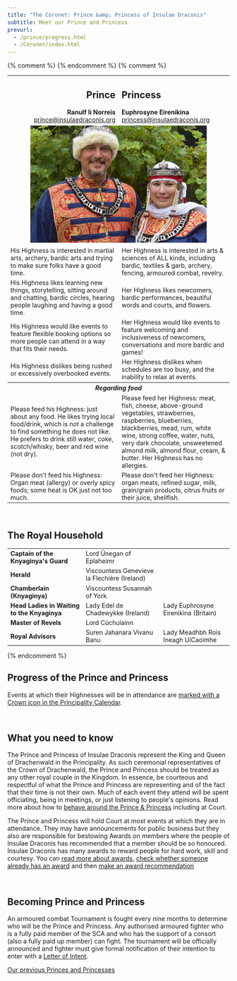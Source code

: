 ```yaml
---
title: "The Coronet: Prince &amp; Princess of Insulae Draconis"
subtitle: Meet our Prince and Princess
prevurl:
  - /prince/progress.html
  - /Coronet/index.html
---
```


<table class="table table-striped">
    <tbody>
      <tr>
        <td width="50%" style="text-align: right">
          <h2>Prince</h2>
          <strong>Ranulf li Norreis</strong><br>
          <a href="mailto:prince@insulaedraconis.org" >prince@insulaedraconis.org</a>
        </td>
        <td width="50%" style="text-align: left"><h2>Princess</h2>
            <strong>Euphrosyne Eirenikina</strong><br>
          <a href="mailto:princess@insulaedraconis.org">princess@insulaedraconis.org</a> <br>
          </td>
      </tr>
      {% comment %}
      <tr>
        <td colspan="2" style="text-align: center">
          <img width="400" src="/coronet/images/siridean-rogned.jpg" class="rounded shadow m-3" alt="Prince and Princess of Insulae Draconis"><br>
        </td>
      </tr>
{% endcomment %}
{% comment %}
      <tr>
        <td>His Highness is interested in martial arts, archery, bardic arts and trying to make sure folks have a good time.</td>
        <td>Her Highness is interested in arts & sciences of ALL kinds, including bardic, textiles & garb, archery, fencing, armoured combat, revelry.</td>
      </tr>
      <tr>
        <td>His Highness likes learning new things, storytelling, sitting around and chatting, bardic circles, hearing people laughing and having a good time.</td>
        <td>Her Highness likes newcomers, bardic performances, beautiful words and courts, and flowers.</td>
      </tr>
      <tr>
        <td>
        His Highness would like events to feature flexible booking options so more people can attend in a way that fits their needs.
        </td>
        <td>
        Her Highness would like events to feature welcoming and inclusiveness of newcomers, conversations and more bardic and games!
        </td>
      </tr>
      <tr>
        <td>
         His Highness dislikes being rushed or excessively overbooked events.
        </td>
        <td>
         Her Highness dislikes when schedules are too busy, and the inability to relax at events.
        </td>
      </tr>
      <tr>
        <th colspan="2" style="text-align: center"><i><b>Regarding food</b></i></th>
      </tr>
      <tr>
        <td>
         Please feed his Highness: just about any food. He likes trying local food/drink, which is <i>not</i> a challenge to find something he does not like.  He prefers to drink still water, coke, scotch/whisky, beer and red wine (not dry).
        </td>
        <td>
         Please feed her Highness: meat, fish, cheese, above-ground vegetables, strawberries, raspberries, blueberries, blackberries, mead, rum, white wine, strong coffee, water, nuts, very dark chocolate, unsweetened almond milk, almond flour, cream, & butter. Her Highness has no allergies. 
        </td>
      </tr>
      <tr>
        <td>
         Please don't feed his Highness: Organ meat (allergy) or overly spicy foods; some heat is OK just not too much.
        </td>
        <td>
         Please don't feed her Highness: organ meats, refined sugar, milk, grain/grain products, citrus fruits or their juice, shellfish.
        </td>
      </tr>

  </tbody>
  </table>
  

  <br>
  <h2>The Royal Household</h2>
 <table width="500" cellspacing="0" cellpadding="2">
    <tbody>
      <tr>
        <td><strong>Captain of the Knyaginya's Guard</strong></td>
        <td>Lord Ünegan of Eplaheimr</td>
        <td></td>
      </tr>
      <tr>
        <td><strong>Herald</strong></td>
        <td>Viscountess Genevieve la Flechière (Ireland)</td>
        <td></td>
        </tr>
      <tr>
        <td><strong>Chamberlain (Knyaginya)</strong></td>
        <td>Viscountess Susannah of York</td>
        <td></td>
        </tr>
      <tr>
        <td><strong>Head Ladies in Waiting to the Knyaginya</strong></td>
        <td>Lady Edel de Chadewykke (Ireland)</td>
        <td>Lady Euphrosyne Eirenikina (Britain)</td>
      </tr>
      <tr>
        <td><strong>Master of Revels</strong></td>
        <td>Lord Cúchulainn</td>
        <td></td>
      </tr>
       <tr>
        <td><strong>Royal Advisors</strong></td>
        <td>Suren Jahanara Vivanu Banu</td>
        <td>Lady Meadhbh Rois Ineagh UíCaoimhe</td>
      </tr>
      </tbody>
  </table>

{% endcomment %}
<br />

<div id="mainContent">

  <h2><a name="progress"></a>Progress of the Prince and Princess</h2>

  <p>
  Events at which their Highnesses will be in attendance are <a href="{% link events/index.html %}">marked with a Crown icon in the Principality Calendar</a>.
  </p>

  <br />

  <h2>What you need to know</h2>

  <p>The Prince and Princess of Insulae Draconis represent the King and Queen of Drachenwald in the Principality. As such ceremonial representatives of the Crown of Drachenwald, the Prince and Princess should be treated as any other royal couple in the Kingdom. In essence, be courteous and respectful of what the Prince and Princess are representing and of the fact that their time is not their own. Much of each event they attend will be spent officiating, being in meetings, or just listening to people's opinions. Read more about how to <a href="{% link coronet/behaviour-around-royal-couple.md %}">behave around the Prince &amp; Princess</a> including at Court.</p>

  <p>The Prince and Princess will hold Court at most events at which they are in attendance. They may have announcements for public business but they also are responsible for bestowing Awards on members where the people of Insulae Draconis has recommended that a member should be so honoured. Insulae Draconis has many awards to reward people for hard work, skill and courtesy. You can <a href="{% link activities/heraldry/awards.md %}">read more about awards</a>, <a href="http://op.drachenwald.sca.org/"> check whether someone already has an award</a> and then <a href="{% link coronet/recommend.html %}">make an award recommendation</a></p>

  <br />

  <h2>Becoming Prince and Princess</h2>

  <p>An armoured combat Tournament is fought every nine months to determine who will be the Prince and Princess.  Any authorised armoured fighter who is a fully paid member of the SCA and who has the support of a consort (also a fully paid up member) can fight.  The tournament will be officially announced and fighter must give formal notification of their intention to enter with a  <a href="{% link coronet/coronet-tourney.md %}#submit-a-letter-of-intent">Letter of Intent</a>.</p>

  <p class="text-center"><a class="btn btn-primary" href="{% link coronet/past.md %}">Our previous Princes and Princesses</a></p>
                        

</div>
